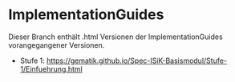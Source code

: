 # ImplementationGuides

Dieser Branch enthält .html Versionen der ImplementationGuides vorangegangener Versionen. 

- Stufe 1: https://gematik.github.io/Spec-ISiK-Basismodul/Stufe-1/Einfuehrung.html